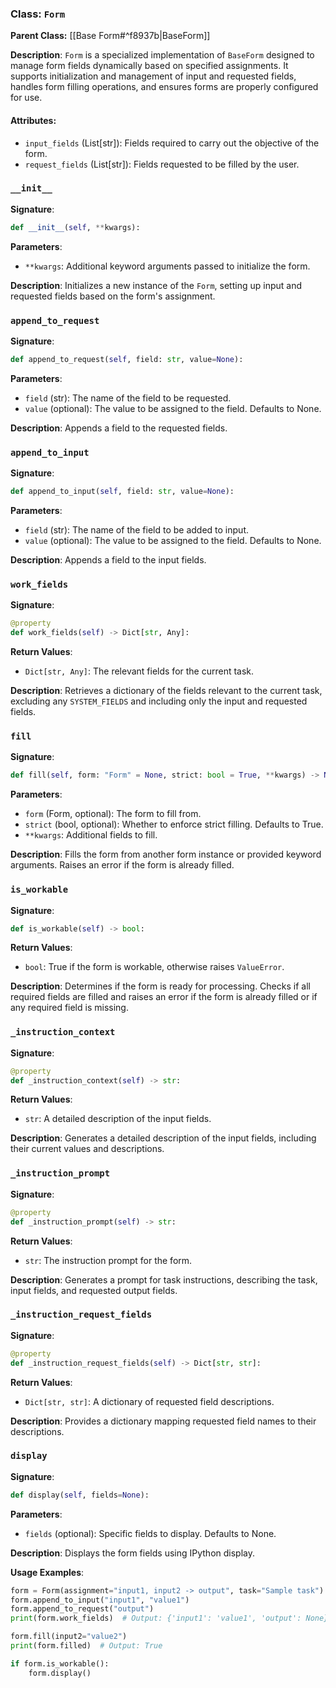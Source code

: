 
### Class: `Form`

**Parent Class:** [[Base Form#^f8937b|BaseForm]]

**Description**:
`Form` is a specialized implementation of `BaseForm` designed to manage form fields dynamically based on specified assignments. It supports initialization and management of input and requested fields, handles form filling operations, and ensures forms are properly configured for use.

#### Attributes:
- `input_fields` (List[str]): Fields required to carry out the objective of the form.
- `request_fields` (List[str]): Fields requested to be filled by the user.

### `__init__`

**Signature**:
```python
def __init__(self, **kwargs):
```

**Parameters**:
- `**kwargs`: Additional keyword arguments passed to initialize the form.

**Description**:
Initializes a new instance of the `Form`, setting up input and requested fields based on the form's assignment.

### `append_to_request`

**Signature**:
```python
def append_to_request(self, field: str, value=None):
```

**Parameters**:
- `field` (str): The name of the field to be requested.
- `value` (optional): The value to be assigned to the field. Defaults to None.

**Description**:
Appends a field to the requested fields.

### `append_to_input`

**Signature**:
```python
def append_to_input(self, field: str, value=None):
```

**Parameters**:
- `field` (str): The name of the field to be added to input.
- `value` (optional): The value to be assigned to the field. Defaults to None.

**Description**:
Appends a field to the input fields.

### `work_fields`

**Signature**:
```python
@property
def work_fields(self) -> Dict[str, Any]:
```

**Return Values**:
- `Dict[str, Any]`: The relevant fields for the current task.

**Description**:
Retrieves a dictionary of the fields relevant to the current task, excluding any `SYSTEM_FIELDS` and including only the input and requested fields.

### `fill`

**Signature**:
```python
def fill(self, form: "Form" = None, strict: bool = True, **kwargs) -> None:
```

**Parameters**:
- `form` (Form, optional): The form to fill from.
- `strict` (bool, optional): Whether to enforce strict filling. Defaults to True.
- `**kwargs`: Additional fields to fill.

**Description**:
Fills the form from another form instance or provided keyword arguments. Raises an error if the form is already filled.

### `is_workable`

**Signature**:
```python
def is_workable(self) -> bool:
```

**Return Values**:
- `bool`: True if the form is workable, otherwise raises `ValueError`.

**Description**:
Determines if the form is ready for processing. Checks if all required fields are filled and raises an error if the form is already filled or if any required field is missing.

### `_instruction_context`

**Signature**:
```python
@property
def _instruction_context(self) -> str:
```

**Return Values**:
- `str`: A detailed description of the input fields.

**Description**:
Generates a detailed description of the input fields, including their current values and descriptions.

### `_instruction_prompt`

**Signature**:
```python
@property
def _instruction_prompt(self) -> str:
```

**Return Values**:
- `str`: The instruction prompt for the form.

**Description**:
Generates a prompt for task instructions, describing the task, input fields, and requested output fields.

### `_instruction_request_fields`

**Signature**:
```python
@property
def _instruction_request_fields(self) -> Dict[str, str]:
```

**Return Values**:
- `Dict[str, str]`: A dictionary of requested field descriptions.

**Description**:
Provides a dictionary mapping requested field names to their descriptions.

### `display`

**Signature**:
```python
def display(self, fields=None):
```

**Parameters**:
- `fields` (optional): Specific fields to display. Defaults to None.

**Description**:
Displays the form fields using IPython display.

**Usage Examples**:
```python
form = Form(assignment="input1, input2 -> output", task="Sample task")
form.append_to_input("input1", "value1")
form.append_to_request("output")
print(form.work_fields)  # Output: {'input1': 'value1', 'output': None}

form.fill(input2="value2")
print(form.filled)  # Output: True

if form.is_workable():
    form.display()
```
